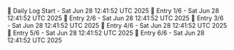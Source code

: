 📅 Daily Log Start - Sat Jun 28 12:41:52 UTC 2025
📌 Entry 1/6 - Sat Jun 28 12:41:52 UTC 2025
📌 Entry 2/6 - Sat Jun 28 12:41:52 UTC 2025
📌 Entry 3/6 - Sat Jun 28 12:41:52 UTC 2025
📌 Entry 4/6 - Sat Jun 28 12:41:52 UTC 2025
📌 Entry 5/6 - Sat Jun 28 12:41:52 UTC 2025
📌 Entry 6/6 - Sat Jun 28 12:41:52 UTC 2025
